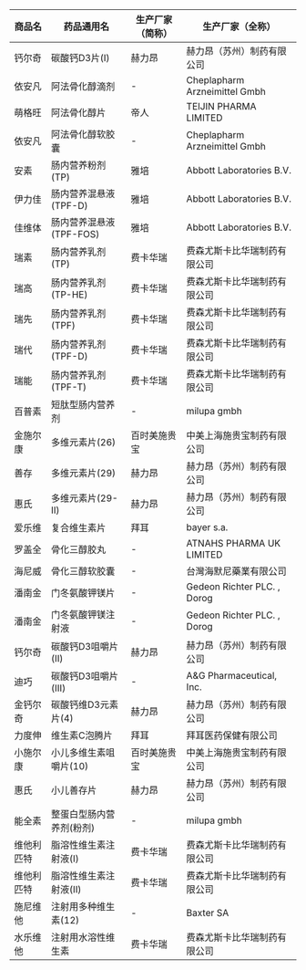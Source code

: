 | 商品名 | 药品通用名 | 生产厂家（简称） | 生产厂家（全称） |
|--------|------------|------------------|------------------|
| 钙尔奇 | 碳酸钙D3片(Ⅰ) | 赫力昂 | 赫力昂（苏州）制药有限公司 |
| 依安凡 | 阿法骨化醇滴剂 | - | Cheplapharm Arzneimittel Gmbh |
| 萌格旺 | 阿法骨化醇片 | 帝人 | TEIJIN PHARMA LIMITED |
| 依安凡 | 阿法骨化醇软胶囊 | - | Cheplapharm Arzneimittel Gmbh |
| 安素 | 肠内营养粉剂(TP) | 雅培 | Abbott Laboratories B.V. |
| 伊力佳 | 肠内营养混悬液(TPF-D) | 雅培 | Abbott Laboratories B.V. |
| 佳维体 | 肠内营养混悬液(TPF-FOS) | 雅培 | Abbott Laboratories B.V. |
| 瑞素 | 肠内营养乳剂(TP) | 费卡华瑞 | 费森尤斯卡比华瑞制药有限公司 |
| 瑞高 | 肠内营养乳剂(TP-HE) | 费卡华瑞 | 费森尤斯卡比华瑞制药有限公司 |
| 瑞先 | 肠内营养乳剂(TPF) | 费卡华瑞 | 费森尤斯卡比华瑞制药有限公司 |
| 瑞代 | 肠内营养乳剂(TPF-D) | 费卡华瑞 | 费森尤斯卡比华瑞制药有限公司 |
| 瑞能 | 肠内营养乳剂(TPF-T) | 费卡华瑞 | 费森尤斯卡比华瑞制药有限公司 |
| 百普素 | 短肽型肠内营养剂 | - | milupa gmbh |
| 金施尔康 | 多维元素片(26) | 百时美施贵宝 | 中美上海施贵宝制药有限公司 |
| 善存 | 多维元素片(29) | 赫力昂 | 赫力昂（苏州）制药有限公司 |
| 惠氏 | 多维元素片(29-Ⅱ) | 赫力昂 | 赫力昂（苏州）制药有限公司 |
| 爱乐维 | 复合维生素片 | 拜耳 | bayer s.a. |
| 罗盖全 | 骨化三醇胶丸 | - | ATNAHS PHARMA UK LIMITED |
| 海尼威 | 骨化三醇软胶囊 | - | 台灣海默尼藥業有限公司 |
| 潘南金 | 门冬氨酸钾镁片 | - | Gedeon Richter PLC. , Dorog |
| 潘南金 | 门冬氨酸钾镁注射液 | - | Gedeon Richter PLC. , Dorog |
| 钙尔奇 | 碳酸钙D3咀嚼片(Ⅱ) | 赫力昂 | 赫力昂（苏州）制药有限公司 |
| 迪巧 | 碳酸钙D3咀嚼片(Ⅲ) | - | A&G Pharmaceutical, Inc. |
| 金钙尔奇 | 碳酸钙维D3元素片(4) | 赫力昂 | 赫力昂（苏州）制药有限公司 |
| 力度伸 | 维生素C泡腾片 | 拜耳 | 拜耳医药保健有限公司 |
| 小施尔康 | 小儿多维生素咀嚼片(10) | 百时美施贵宝 | 中美上海施贵宝制药有限公司 |
| 惠氏 | 小儿善存片 | 赫力昂 | 赫力昂（苏州）制药有限公司 |
| 能全素 | 整蛋白型肠内营养剂(粉剂) | - | milupa gmbh |
| 维他利匹特 | 脂溶性维生素注射液(Ⅰ) | 费卡华瑞 | 费森尤斯卡比华瑞制药有限公司 |
| 维他利匹特 | 脂溶性维生素注射液(Ⅱ) | 费卡华瑞 | 费森尤斯卡比华瑞制药有限公司 |
| 施尼维他 | 注射用多种维生素(12) | - | Baxter SA |
| 水乐维他 | 注射用水溶性维生素 | 费卡华瑞 | 费森尤斯卡比华瑞制药有限公司 |
